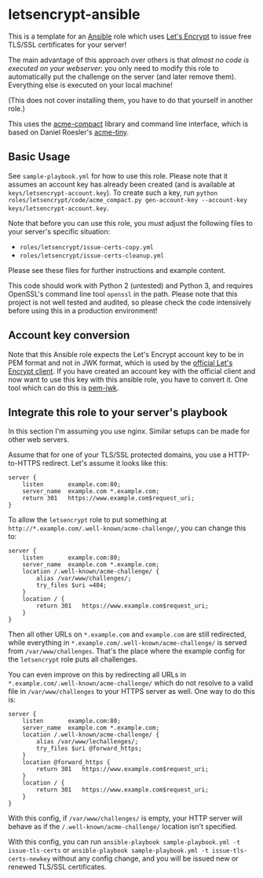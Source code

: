 # letsencrypt-ansible

This is a template for an [Ansible](https://github.com/ansible/ansible) role which
uses [Let's Encrypt](https://letsencrypt.org/) to issue free TLS/SSL certificates
for your server!

The main advantage of this approach over others is that *almost no code is executed
on your webserver*: you only need to modify this role to automatically put the
challenge on the server (and later remove them). Everything else is executed on your
local machine!

(This does not cover installing them, you have to do that yourself in another role.)

This uses the [acme-compact](https://github.com/felixfontein/acme-compact) library
and command line interface, which is based on Daniel Roesler's
[acme-tiny](https://github.com/diafygi/acme-tiny).

## Basic Usage

See `sample-playbook.yml` for how to use this role. Please note that it assumes an
account key has already been created (and is available at `keys/letsencrypt-account.key`).
To create such a key, run `python roles/letsencrypt/code/acme_compact.py gen-account-key
--account-key keys/letsencrypt-account.key`.

Note that before you can use this role, you *must* adjust the following files to your
server's specific situation:

 * `roles/letsencrypt/issue-certs-copy.yml`
 * `roles/letsencrypt/issue-certs-cleanup.yml`

Please see these files for further instructions and example content.

This code should work with Python 2 (untested) and Python 3, and requires OpenSSL's
command line tool `openssl` in the path. Please note that this project is not well
tested and audited, so please check the code intensively before using this in a
production environment!

## Account key conversion

Note that this Ansible role expects the Let's Encrypt account key to be in PEM format
and not in JWK format, which is used by the
[official Let's Encrypt client](https://github.com/letsencrypt/letsencrypt). If you
have created an account key with the official client and now want to use this key with
this ansible role, you have to convert it. One tool which can do this is
[pem-jwk](https://github.com/dannycoates/pem-jwk).

## Integrate this role to your server's playbook

In this section I'm assuming you use nginx. Similar setups can be made for other
web servers.

Assume that for one of your TLS/SSL protected domains, you use a HTTP-to-HTTPS
redirect. Let's assume it looks like this:

    server {
        listen       example.com:80;
        server_name  example.com *.example.com;
        return 301   https://www.example.com$request_uri;
    }

To allow the `letsencrypt` role to put something at
`http://*.example.com/.well-known/acme-challenge/`, you can change this to:

    server {
        listen       example.com:80;
        server_name  example.com *.example.com;
        location /.well-known/acme-challenge/ {
            alias /var/www/challenges/;
            try_files $uri =404;
        }
        location / {
            return 301   https://www.example.com$request_uri;
        }
    }

Then all other URLs on `*.example.com` and `example.com` are still redirected, while everything
in `*.example.com/.well-known/acme-challenge/` is served from `/var/www/challenges`. That's the
place where the example config for the `letsencrypt` role puts all challenges.

You can even improve on this by redirecting all URLs in `*.example.com/.well-known/acme-challenge/`
which do not resolve to a valid file in `/var/www/challenges` to your HTTPS server as well. One way
to do this is:

    server {
        listen       example.com:80;
        server_name  example.com *.example.com;
        location /.well-known/acme-challenge/ {
            alias /var/www/lechallenges/;
            try_files $uri @forward_https;
        }
        location @forward_https {
            return 301   https://www.example.com$request_uri;
        }
        location / {
            return 301   https://www.example.com$request_uri;
        }
    }

With this config, if `/var/www/challenges/` is empty, your HTTP server will behave as if the
`/.well-known/acme-challenge/` location isn't specified.


With this config, you can run `ansible-playbook sample-playbook.yml -t issue-tls-certs` or
`ansible-playbook sample-playbook.yml -t issue-tls-certs-newkey` without any config change,
and you will be issued new or renewed TLS/SSL certificates.
